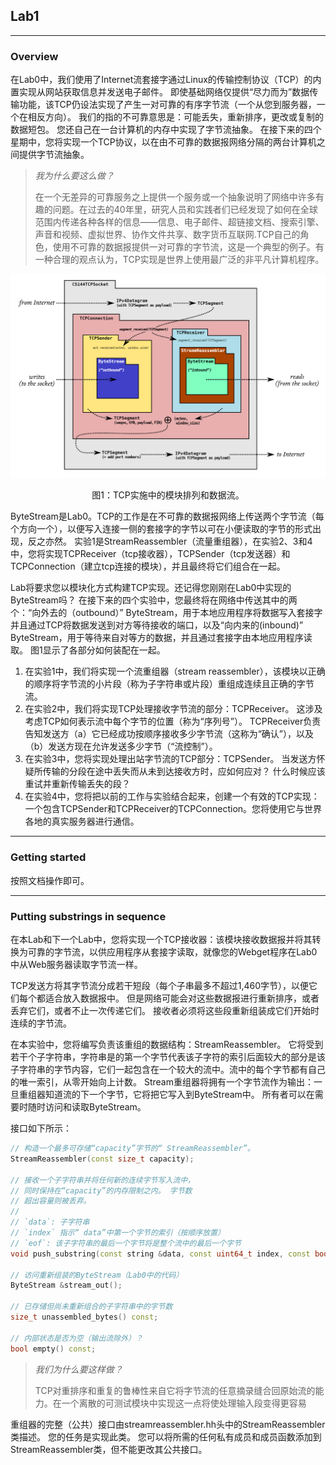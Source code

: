## Lab1

---

### Overview

在Lab0中，我们使用了Internet流套接字通过Linux的传输控制协议（TCP）的内置实现从网站获取信息并发送电子邮件。 即使基础网络仅提供“尽力而为”数据传输功能，该TCP仍设法实现了产生一对可靠的有序字节流（一个从您到服务器，一个在相反方向）。 我们的指的不可靠意思是：可能丢失，重新排序，更改或复制的数据短包。 您还自己在一台计算机的内存中实现了字节流抽象。 在接下来的四个星期中，您将实现一个TCP协议，以在由不可靠的数据报网络分隔的两台计算机之间提供字节流抽象。

> *我为什么要这么做？*
>
> 在一个无差异的可靠服务之上提供一个服务或一个抽象说明了网络中许多有趣的问题。在过去的40年里，研究人员和实践者们已经发现了如何在全球范围内传递各种各样的信息——信息、电子邮件、超链接文档、搜索引擎、声音和视频、虚拟世界、协作文件共享、数字货币互联网.TCP自己的角色，使用不可靠的数据报提供一对可靠的字节流，这是一个典型的例子。有一种合理的观点认为，TCP实现是世界上使用最广泛的非平凡计算机程序。

![](img-lab1\lab1-img-1.png)

<center>图1：TCP实施中的模块排列和数据流。</center>

ByteStream是Lab0。TCP的工作是在不可靠的数据报网络上传送两个字节流（每个方向一个），以便写入连接一侧的套接字的字节以可在小便读取的字节的形式出现，反之亦然。 实验1是StreamReassembler（流量重组器），在实验2、3和4中，您将实现TCPReceiver（tcp接收器），TCPSender（tcp发送器）和TCPConnection（建立tcp连接的模块），并且最终将它们组合在一起。

Lab将要求您以模块化方式构建TCP实现。还记得您刚刚在Lab0中实现的ByteStream吗？ 在接下来的四个实验中，您最终将在网络中传送其中的两个：“向外去的（outbound）” ByteStream，用于本地应用程序将数据写入套接字并且通过TCP将数据发送到对方等待接收的端口，以及“向内来的(inbound)” ByteStream，用于等待来自对等方的数据，并且通过套接字由本地应用程序读取。 图1显示了各部分如何装配在一起。

1. 在实验1中，我们将实现一个流重组器（stream reassembler），该模块以正确的顺序将字节流的小片段（称为子字符串或片段）重组成连续且正确的字节流。
2. 在实验2中，我们将实现TCP处理接收字节流的部分：TCPReceiver。 这涉及考虑TCP如何表示流中每个字节的位置（称为“序列号”）。 TCPReceiver负责告知发送方（a）它已经成功按顺序接收多少字节流（这称为“确认”），以及（b）发送方现在允许发送多少字节（“流控制”）。
3. 在实验3中，您将实现处理出站字节流的TCP部分：TCPSender。 当发送方怀疑所传输的分段在途中丢失而从未到达接收方时，应如何应对？ 什么时候应该重试并重新传输丢失的段？
4. 在实验4中，您将把以前的工作与实验结合起来，创建一个有效的TCP实现：一个包含TCPSender和TCPReceiver的TCPConnection。您将使用它与世界各地的真实服务器进行通信。

---

### Getting started

按照文档操作即可。

---

### Putting substrings in sequence

在本Lab和下一个Lab中，您将实现一个TCP接收器：该模块接收数据报并将其转换为可靠的字节流，以供应用程序从套接字读取，就像您的Webget程序在Lab0中从Web服务器读取字节流一样。

 TCP发送方将其字节流分成若干短段（每个子串最多不超过1,460字节），以便它们每个都适合放入数据报中。 但是网络可能会对这些数据报进行重新排序，或者丢弃它们，或者不止一次传递它们。 接收者必须将这些段重新组装成它们开始时连续的字节流。

在本实验中，您将编写负责该重组的数据结构：StreamReassembler。 它将受到若干个子字符串，字符串是的第一个字节代表该子字符的索引后面较大的部分是该子字符串的字节内容，它们一起包含在一个较大的流中。流中的每个字节都有自己的唯一索引，从零开始向上计数。 Stream重组器将拥有一个字节流作为输出：一旦重组器知道流的下一个字节，它将把它写入到ByteStream中。 所有者可以在需要时随时访问和读取ByteStream。

接口如下所示：

```c++
// 构造一个最多可存储“capacity”字节的“ StreamReassembler”。
StreamReassembler(const size_t capacity);

// 接收一个子字符串并将任何新的连续字节写入流中，
// 同时保持在“capacity”的内存限制之内。 字节数
// 超出容量则被丢弃。
//
// `data`: 子字符串
// `index` 指示“ data”中第一个字节的索引（按顺序放置）
// `eof`: 该子字符串的最后一个字节将是整个流中的最后一个字节
void push_substring(const string &data, const uint64_t index, const bool eof);

// 访问重新组装的ByteStream（Lab0中的代码）
ByteStream &stream_out();

// 已存储但尚未重新组合的子字符串中的字节数
size_t unassembled_bytes() const;

// 内部状态是否为空（输出流除外）？
bool empty() const;
```

> *我们为什么要这样做？*
>
> TCP对重排序和重复的鲁棒性来自它将字节流的任意摘录缝合回原始流的能力。在一个离散的可测试模块中实现这一点将使处理输入段变得更容易

重组器的完整（公共）接口由streamreassembler.hh头中的StreamReassembler类描述。 您的任务是实现此类。 您可以将所需的任何私有成员和成员函数添加到StreamReassembler类，但不能更改其公共接口。